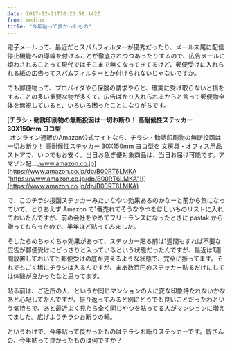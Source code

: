 ```yaml
---
date: 2017-12-21T10:23:58.142Z
from: medium
title: "今年貼って良かったもの"
---
```


電子メールって、最近だとスパムフィルターが優秀だったり、メール末尾に配信停止機能への導線を付けることが徹底されつつあったりするので、広告メールに煩わされることって現代ではそこまで無くなってきてるけど、郵便受けに入れられる紙の広告ってスパムフィルターとか付けられないじゃないですか。

でも郵便物って、プロバイダやら保険の請求やらと、確実に受け取らないと損をすることの多い重要な物が多くて、広告ばかり入れられるからと言って郵便物全体を無視していると、いろいろ困ったことになりがちです。

[**チラシ・勧誘印刷物の無断投函は一切お断り！ 高耐候性ステッカー 30X150mm ヨコ型**  
_オンライン通販のAmazon公式サイトなら、チラシ・勧誘印刷物の無断投函は一切お断り！ 高耐候性ステッカー 30X150mm ヨコ型を 文房具・オフィス用品ストアで、いつでもお安く。当日お急ぎ便対象商品は、当日お届け可能です。アマゾン配…_www.amazon.co.jp](https://www.amazon.co.jp/dp/B00RT6LMKA "https://www.amazon.co.jp/dp/B00RT6LMKA")[](https://www.amazon.co.jp/dp/B00RT6LMKA)

で、このチラシ投函ステッカーみたいなやつ効果あるのかなーと前から気になっていて、とりあえず Amazon で1番売れてそうなやつをほしいものリストに入れておいたんですが、前の会社をやめてフリーランスになったときに pastak から贈ってもらったので、半年ほど貼ってみました。

そしたらめちゃくちゃ効果があって、ステッカー貼る前は1週間もすれば不要な広告が郵便受けにどっさりと入っているという状態だったんですが、最近は1週間放置しておいても郵便受けの底が見えるような状態で、完全に捗ってます。それでもごく稀にチラシは入るんですが、まあ数百円のステッカー貼るだけにしては体験が良かったなと思ってます。

貼る前は、ご近所の人、というか同じマンションの人に変な印象持たれないかなあと心配してたんですが、振り返ってみると別にどうでも良いことだったわという気持ちで、あと最近よく見たら全く同じやつを貼ってる人がマンションに増えてました。広げようチラシお断りの輪。

というわけで、今年貼って良かったものはチラシお断りステッカーです。皆さんの、今年貼って良かったものは何ですか？
